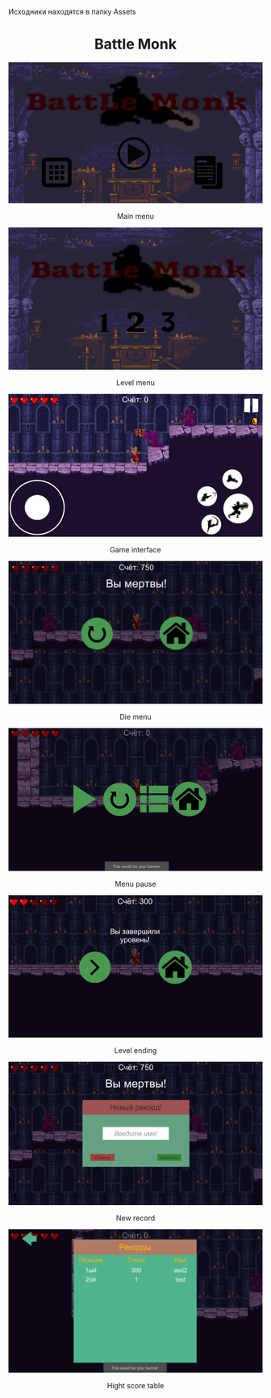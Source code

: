 Исходники находятся в папку Assets
<h1 align="center"> Battle Monk </h1>
<div align="center">
    <img src="main_menu.png" >
    <p>Main menu</p>
</div>
<div align="center">
    <img src="level_menu.png" >
    <p>Level menu</p>
</div>
<div align="center">
    <img src="game_interface.png" >
    <p>Game interface</p>
</div>
<div align="center">
    <img src="die_menu.png" >
    <p>Die menu</p>
</div>
<div align="center">
    <img src="menu_pause.png" >
    <p>Menu pause</p>
</div>
<div align="center">
    <img src="level_ending.png" >
    <p>Level ending</p>
</div>
<div align="center">
    <img src="new_record.png" >
    <p>New record</p>
</div>
<div align="center">
    <img src="hight_score_table.png" >
    <p>Hight score table</p>
</div>
